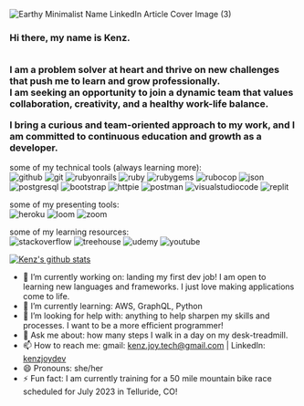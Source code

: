 ![Earthy Minimalist Name LinkedIn Article Cover Image (3)](https://user-images.githubusercontent.com/108506841/208572543-bf68160f-d55e-42dd-9350-09363f6ab364.png)

<h3>
Hi there, my name is Kenz.<br><br>
  
I am a problem solver at heart and thrive on new challenges that push me to learn and grow professionally.<br>
I am seeking an opportunity to join a dynamic team that values collaboration, creativity, and a healthy work-life balance.

I bring a curious and team-oriented approach to my work, and I am committed to continuous education and growth as a developer.
</h3>
  
some of my technical tools (always learning more):</br>
![github](https://img.shields.io/badge/GitHub-000000?style=for-the-badge&logo=GitHub&logoColor=white)
![git](https://img.shields.io/badge/git-000000?style=for-the-badge&logo=git&logoColor=white)
![rubyonrails](https://img.shields.io/badge/rubyonrails-000000?style=for-the-badge&logo=rubyonrails&logoColor=white)
![ruby](https://img.shields.io/badge/ruby-000000?style=for-the-badge&logo=ruby&logoColor=white)
![rubygems](https://img.shields.io/badge/rubygems-000000?style=for-the-badge&logo=rubygems&logoColor=white)
![rubocop](https://img.shields.io/badge/rubocop-000000?style=for-the-badge&logo=rubocop&logoColor=white)
![json](https://img.shields.io/badge/json-000000?style=for-the-badge&logo=json&logoColor=white)
![postgresql](https://img.shields.io/badge/postgresql-000000?style=for-the-badge&logo=postgresql&logoColor=white)
![bootstrap](https://img.shields.io/badge/bootstrap-000000?style=for-the-badge&logo=bootstrap&logoColor=white)
![httpie](https://img.shields.io/badge/httpie-000000?style=for-the-badge&logo=httpie&logoColor=white)
![postman](https://img.shields.io/badge/postman-000000?style=for-the-badge&logo=postman&logoColor=white)
![visualstudiocode](https://img.shields.io/badge/visualstudiocode-000000?style=for-the-badge&logo=visualstudiocode&logoColor=white)
![replit](https://img.shields.io/badge/replit-000000?style=for-the-badge&logo=replit&logoColor=white)

some of my presenting tools:</br>
![heroku](https://img.shields.io/badge/heroku-000000?style=for-the-badge&logo=heroku&logoColor=white)
![loom](https://img.shields.io/badge/loom-000000?style=for-the-badge&logo=loom&logoColor=white)
![zoom](https://img.shields.io/badge/zoom-000000?style=for-the-badge&logo=zoom&logoColor=white)

some of my learning resources:</br>
![stackoverflow](https://img.shields.io/badge/stackoverflow-000000?style=for-the-badge&logo=stackoverflow&logoColor=white)
![treehouse](https://img.shields.io/badge/treehouse-000000?style=for-the-badge&logo=treehouse&logoColor=white)
![udemy](https://img.shields.io/badge/udemy-000000?style=for-the-badge&logo=udemy&logoColor=white)
![youtube](https://img.shields.io/badge/youtube-000000?style=for-the-badge&logo=youtube&logoColor=white)

[![Kenz's github stats](https://github-readme-stats.vercel.app/api?username=kenzjoy&count_private=true&show_icons=true&theme=onedark&hide_rank=false)](https://github.com/kenzjoy/github-readme-stats)

- 🔭 I’m currently working on: landing my first dev job! I am open to learning new languages and frameworks. I just love making applications come to life.
- 🌱 I’m currently learning: AWS, GraphQL, Python
- 🤔 I’m looking for help with: anything to help sharpen my skills and processes. I want to be a more efficient programmer!
- 💬 Ask me about: how many steps I walk in a day on my desk-treadmill.
- 📫 How to reach me: gmail: kenz.joy.tech@gmail.com | LinkedIn: [kenzjoydev](www.linkedin.com/in/kenzjoydev)
- 😄 Pronouns: she/her
- ⚡ Fun fact: I am currently training for a 50 mile mountain bike race scheduled for July 2023 in Telluride, CO!
